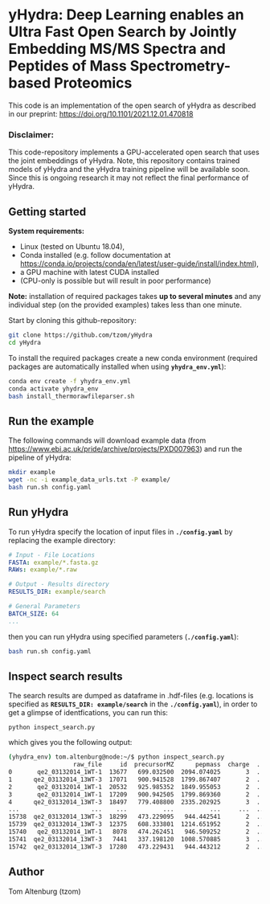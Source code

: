# yHydra: Deep Learning enables an Ultra Fast Open Search by Jointly Embedding MS/MS Spectra and Peptides of Mass Spectrometry-based Proteomics

This code is an implementation of the open search of yHydra as described in our preprint: https://doi.org/10.1101/2021.12.01.470818  

### Disclaimer:

This code-repository implements a GPU-accelerated open search that uses the joint embeddings of yHydra.
Note, this repository contains trained models of yHydra and the yHydra training pipeline will be available soon.
Since this is ongoing research it may not reflect the final performance of yHydra.

## Getting started

**System requirements:** 
- Linux (tested on Ubuntu 18.04),
- Conda installed (e.g. follow documentation at https://conda.io/projects/conda/en/latest/user-guide/install/index.html),
- a GPU machine with latest CUDA installed
- (CPU-only is possible but will result in poor performance)

**Note:** installation of required packages takes **up to several minutes** and any individual step (on the provided examples) takes less than one minute.

Start by cloning this github-repository:

``` BASH
git clone https://github.com/tzom/yHydra
cd yHydra
```

To install the required packages create a new conda environment (required packages are automatically installed when using **`yhydra_env.yml`**):

``` BASH
conda env create -f yhydra_env.yml
conda activate yhydra_env
bash install_thermorawfileparser.sh
```

## Run the example

The following commands will download example data (from https://www.ebi.ac.uk/pride/archive/projects/PXD007963) and run the pipeline of yHydra: 

``` BASH
mkdir example
wget -nc -i example_data_urls.txt -P example/
bash run.sh config.yaml
```

## Run yHydra

To run yHydra specify the location of input files in **`./config.yaml`** by replacing the example directory:

``` YAML
# Input - File Locations
FASTA: example/*.fasta.gz
RAWs: example/*.raw

# Output - Results directory
RESULTS_DIR: example/search

# General Parameters
BATCH_SIZE: 64
...
```

then you can run yHydra using specified parameters (**`./config.yaml`**):

``` BASH
bash run.sh config.yaml
```

## Inspect search results

The search results are dumped as dataframe in .hdf-files (e.g. locations is specified as **`RESULTS_DIR: example/search`** in the **`./config.yaml`**), in order to get a glimpse of identfications, you can run this:

```
python inspect_search.py
```

which gives you the following output:

```  BASH
(yhydra_env) tom.altenburg@node:~/$ python inspect_search.py 
                  raw_file     id  precursorMZ      pepmass  charge  ...           best_peptide peptide_mass delta_mass         q           accession
0       qe2_03132014_1WT-1  13677   699.032500  2094.074025       3  ...  ADTAGVHGAALGADEIELTRK  2094.070485   0.003540  0.000000  [SYNPCC7002_A1022]
1      qe2_03132014_13WT-3  17071   900.941528  1799.867407       2  ...      DIVTQFHGAEAAVDAEK  1799.868945  -0.001538  0.000000  [SYNPCC7002_A1609]
2       qe2_03132014_1WT-1  20532   925.985352  1849.955053       2  ...     TLIEGLDEISHGGLPSGR  1849.953345   0.001708  0.000000  [SYNPCC7002_A0287]
3       qe2_03132014_1WT-1  17209   900.942505  1799.869360       2  ...      DIVTQFHGAEAAVDAEK  1799.868945   0.000415  0.000000  [SYNPCC7002_A1609]
4      qe2_03132014_13WT-3  18497   779.408800  2335.202925       3  ...  SIEAEQLKDDLPTIHVGDTVR  2335.201905   0.001020  0.000000  [SYNPCC7002_A1033]
...                    ...    ...          ...          ...     ...  ...                    ...          ...        ...       ...                 ...
15738  qe2_03132014_13WT-3  18299   473.229095   944.442541       2  ...                MFDIFTR   928.447665  15.994876  0.009911  [SYNPCC7002_A2209]
15739  qe2_03132014_13WT-3  12375   608.333801  1214.651952       2  ...            NVADEVIKEAK  1214.650635   0.001318  0.009911  [SYNPCC7002_A0341]
15740   qe2_03132014_1WT-1   8078   474.262451   946.509252       2  ...              IAETLTGSR   946.508345   0.000908  0.009973  [SYNPCC7002_A1930]
15741  qe2_03132014_13WT-3   7441   337.198120  1008.570885       3  ...              LLGHTEIAR  1008.571605  -0.000719  0.009973  [SYNPCC7002_A0246]
15742  qe2_03132014_13WT-3  17280   473.229431   944.443212       2  ...                MFDIFTR   928.447665  15.995548  0.009973  [SYNPCC7002_A2209]
```

## Author

Tom Altenburg (tzom)
